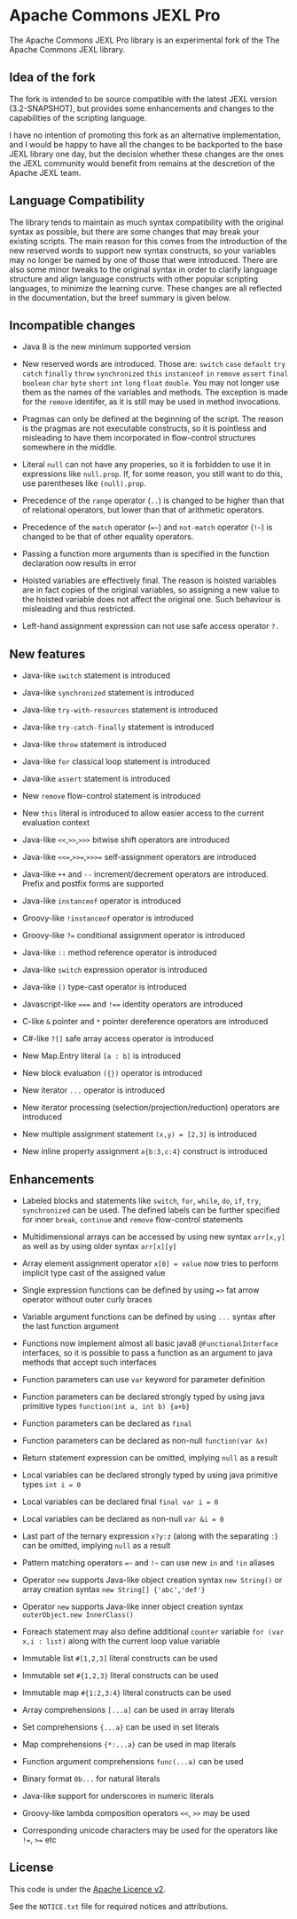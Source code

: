 <!---
 Licensed to the Apache Software Foundation (ASF) under one or more
 contributor license agreements.  See the NOTICE file distributed with
 this work for additional information regarding copyright ownership.
 The ASF licenses this file to You under the Apache License, Version 2.0
 (the "License"); you may not use this file except in compliance with
 the License.  You may obtain a copy of the License at

      http://www.apache.org/licenses/LICENSE-2.0

 Unless required by applicable law or agreed to in writing, software
 distributed under the License is distributed on an "AS IS" BASIS,
 WITHOUT WARRANTIES OR CONDITIONS OF ANY KIND, either express or implied.
 See the License for the specific language governing permissions and
 limitations under the License.
-->
Apache Commons JEXL Pro
=======================

The Apache Commons JEXL Pro library is an experimental fork of the The Apache Commons JEXL library.

Idea of the fork
----------------
The fork is intended to be source compatible with the latest JEXL version (3.2-SNAPSHOT), but provides some 
enhancements and changes to the capabilities of the scripting language. 

I have no intention of promoting this fork as an alternative implementation, and I would be happy to have all 
the changes to be backported to the base JEXL library one day, but the decision whether these changes are the ones 
the JEXL community would benefit from remains at the descretion of the Apache JEXL team.

Language Compatibility 
----------------------
The library tends to maintain as much syntax compatibility with the original syntax as possible, but there are
some changes that may break your existing scripts. The main reason for this comes from the introduction of the new 
reserved words to support new syntax constructs, so your variables may no longer be named by one of those that were introduced. 
There are also some minor tweaks to the original syntax in order to clarify language structure and align language 
constructs with other popular scripting languages, to minimize the learning curve. 
These changes are all reflected in the documentation, but the breef summary is given below.

Incompatible changes
--------------------
+ Java 8 is the new minimum supported version 

+ New reserved words are introduced. Those are:
  `switch` `case` `default` `try` `catch` `finally` `throw` `synchronized` `this` `instanceof` `in` `remove`
  `assert` `final` `boolean` `char` `byte` `short` `int` `long` `float` `double`.
  You may not longer use them as the names of the variables and methods. The exception is made for the `remove` identifer,
  as it is still may be used in method invocations.

+ Pragmas can only be defined at the beginning of the script. The reason is the pragmas are not executable constructs, 
  so it is pointless and misleading to have them incorporated in flow-control structures somewhere in the middle.

+ Literal `null` can not have any properies, so it is forbidden to use it in expressions like `null.prop`.
  If, for some reason, you still want to do this, use parentheses like `(null).prop`.

+ Precedence of the `range` operator (`..`) is changed to be higher than that of relational operators, 
  but lower than that of arithmetic operators.

+ Precedence of the `match` operator (`=~`) and `not-match` operator (`!~`) is changed to be that of other equality operators.

+ Passing a function more arguments than is specified in the function declaration now results in error

+ Hoisted variables are effectively final. The reason is hoisted variables are in fact copies of the original variables,
  so assigning a new value to the hoisted variable does not affect the original one. Such behaviour is misleading and thus restricted.

+ Left-hand assignment expression can not use safe access operator `?.`

New features
------------
+ Java-like `switch` statement is introduced

+ Java-like `synchronized` statement is introduced

+ Java-like `try-with-resources` statement is introduced

+ Java-like `try-catch-finally` statement is introduced

+ Java-like `throw` statement is introduced

+ Java-like `for` classical loop statement is introduced

+ Java-like `assert` statement is introduced

+ New `remove` flow-control statement is introduced

+ New `this` literal is introduced to allow easier access to the current evaluation context

+ Java-like `<<`,`>>`,`>>>` bitwise shift operators are introduced 

+ Java-like `<<=`,`>>=`,`>>>=` self-assignment operators are introduced 

+ Java-like `++` and `--` increment/decrement operators are introduced. Prefix and postfix forms are supported

+ Java-like `instanceof` operator is introduced

+ Groovy-like `!instanceof` operator is introduced

+ Groovy-like `?=` conditional assignment operator is introduced

+ Java-like `::` method reference operator is introduced

+ Java-like `switch` expression operator is introduced

+ Java-like `()` type-cast operator is introduced

+ Javascript-like `===` and `!==` identity operators are introduced

+ C-like `&` pointer and `*` pointer dereference operators are introduced

+ C#-like `?[]` safe array access operator is introduced

+ New Map.Entry literal `[a : b]` is introduced

+ New block evaluation `({})` operator is introduced

+ New iterator `...` operator is introduced

+ New iterator processing (selection/projection/reduction) operators are introduced

+ New multiple assignment statement `(x,y) = [2,3]` is introduced

+ New inline property assignment `a{b:3,c:4}` construct is introduced

Enhancements
------------
+ Labeled blocks and statements like `switch`, `for`, `while`, `do`, `if`, `try`, `synchronized` can be used. 
  The defined labels can be further specified for inner `break`, `continue` and `remove` flow-control statements

+ Multidimensional arrays can be accessed by using new syntax `arr[x,y]` as well as by using older syntax `arr[x][y]`

+ Array element assignment operator `x[0] = value` now tries to perform implicit type cast of the assigned value

+ Single expression functions can be defined by using `=>` fat arrow operator without outer curly braces

+ Variable argument functions can be defined by using `...` syntax after the last function argument

+ Functions now implement almost all basic java8 `@FunctionalInterface` interfaces, 
  so it is possible to pass a function as an argument to java methods that accept such interfaces

+ Function parameters can use `var` keyword for parameter definition

+ Function parameters can be declared strongly typed by using java primitive types `function(int a, int b) {a+b}`

+ Function parameters can be declared as `final`

+ Function parameters can be declared as non-null `function(var &x)`

+ Return statement expression can be omitted, implying `null` as a result

+ Local variables can be declared strongly typed by using java primitive types `int i = 0`

+ Local variables can be declared final `final var i = 0`

+ Local variables can be declared as non-null `var &i = 0`

+ Last part of the ternary expression `x?y:z` (along with the separating `:`) can be omitted, implying `null` as a result

+ Pattern matching operators `=~` and `!~` can use new `in` and `!in` aliases 

+ Operator `new` supports Java-like object creation syntax `new String()` or array creation syntax `new String[] {'abc','def'}`

+ Operator `new` supports Java-like inner object creation syntax `outerObject.new InnerClass()`

+ Foreach statement may also define additional `counter` variable `for (var x,i : list)` along with the current loop value variable

+ Immutable list `#[1,2,3]` literal constructs can be used 

+ Immutable set `#{1,2,3}` literal constructs can be used

+ Immutable map `#{1:2,3:4}` literal constructs can be used

+ Array comprehensions `[...a]` can be used in array literals

+ Set comprehensions `{...a}` can be used in set literals

+ Map comprehensions `{*:...a}` can be used in map literals

+ Function argument comprehensions `func(...a)` can be used 

+ Binary format `0b...` for natural literals 

+ Java-like support for underscores in numeric literals

+ Groovy-like lambda composition operators `<<`, `>>` may be used 

+ Corresponding unicode characters may be used for the operators like `!=`, `>=` etc

License
-------
This code is under the [Apache Licence v2](https://www.apache.org/licenses/LICENSE-2.0).

See the `NOTICE.txt` file for required notices and attributions.
